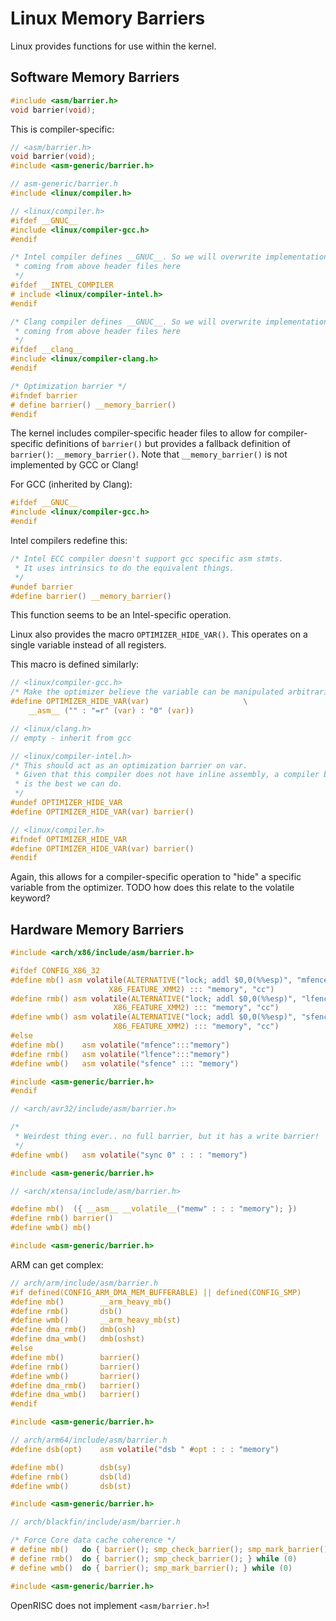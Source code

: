 # Linux Memory Barriers

Linux provides functions for use within the kernel.


## Software Memory Barriers

```c
#include <asm/barrier.h>
void barrier(void);
```

This is compiler-specific:

```c
// <asm/barrier.h>
void barrier(void);
#include <asm-generic/barrier.h>

// asm-generic/barrier.h
#include <linux/compiler.h>

// <linux/compiler.h>
#ifdef __GNUC__
#include <linux/compiler-gcc.h>
#endif

/* Intel compiler defines __GNUC__. So we will overwrite implementations
 * coming from above header files here
 */
#ifdef __INTEL_COMPILER
# include <linux/compiler-intel.h>
#endif

/* Clang compiler defines __GNUC__. So we will overwrite implementations
 * coming from above header files here
 */
#ifdef __clang__
#include <linux/compiler-clang.h>
#endif

/* Optimization barrier */
#ifndef barrier
# define barrier() __memory_barrier()
#endif
```

The kernel includes compiler-specific header files to allow for compiler-specific definitions of `barrier()` but
provides a fallback definition of `barrier()`: `__memory_barrier()`. Note that `__memory_barrier()` is not implemented
by GCC or Clang!

For GCC (inherited by Clang):

```c
#ifdef __GNUC__
#include <linux/compiler-gcc.h>
#endif
```

Intel compilers redefine this:

```c
/* Intel ECC compiler doesn't support gcc specific asm stmts.
 * It uses intrinsics to do the equivalent things.
 */
#undef barrier
#define barrier() __memory_barrier()
```

This function seems to be an Intel-specific operation.

Linux also provides the macro `OPTIMIZER_HIDE_VAR()`. This operates on a single variable instead of all registers.

This macro is defined similarly:

```c
// <linux/compiler-gcc.h>
/* Make the optimizer believe the variable can be manipulated arbitrarily. */
#define OPTIMIZER_HIDE_VAR(var)                     \
    __asm__ ("" : "=r" (var) : "0" (var))

// <linux/clang.h>
// empty - inherit from gcc

// <linux/compiler-intel.h>
/* This should act as an optimization barrier on var.
 * Given that this compiler does not have inline assembly, a compiler barrier
 * is the best we can do.
 */
#undef OPTIMIZER_HIDE_VAR
#define OPTIMIZER_HIDE_VAR(var) barrier()

// <linux/compiler.h>
#ifndef OPTIMIZER_HIDE_VAR
#define OPTIMIZER_HIDE_VAR(var) barrier()
#endif
```

Again, this allows for a compiler-specific operation to "hide" a specific variable from the optimizer. TODO how does
this relate to the volatile keyword?


## Hardware Memory Barriers

```c
#include <arch/x86/include/asm/barrier.h>

#ifdef CONFIG_X86_32
#define mb() asm volatile(ALTERNATIVE("lock; addl $0,0(%%esp)", "mfence", \
                      X86_FEATURE_XMM2) ::: "memory", "cc")
#define rmb() asm volatile(ALTERNATIVE("lock; addl $0,0(%%esp)", "lfence", \
                       X86_FEATURE_XMM2) ::: "memory", "cc")
#define wmb() asm volatile(ALTERNATIVE("lock; addl $0,0(%%esp)", "sfence", \
                       X86_FEATURE_XMM2) ::: "memory", "cc")
#else
#define mb()    asm volatile("mfence":::"memory")
#define rmb()   asm volatile("lfence":::"memory")
#define wmb()   asm volatile("sfence" ::: "memory")

#include <asm-generic/barrier.h>
#endif
```

```c
// <arch/avr32/include/asm/barrier.h>

/*
 * Weirdest thing ever.. no full barrier, but it has a write barrier!
 */
#define wmb()   asm volatile("sync 0" : : : "memory")

#include <asm-generic/barrier.h>
```

```c
// <arch/xtensa/include/asm/barrier.h>

#define mb()  ({ __asm__ __volatile__("memw" : : : "memory"); })
#define rmb() barrier()
#define wmb() mb()

#include <asm-generic/barrier.h>
```

ARM can get complex:

```c
// arch/arm/include/asm/barrier.h
#if defined(CONFIG_ARM_DMA_MEM_BUFFERABLE) || defined(CONFIG_SMP)
#define mb()        __arm_heavy_mb()
#define rmb()       dsb()
#define wmb()       __arm_heavy_mb(st)
#define dma_rmb()   dmb(osh)
#define dma_wmb()   dmb(oshst)
#else
#define mb()        barrier()
#define rmb()       barrier()
#define wmb()       barrier()
#define dma_rmb()   barrier()
#define dma_wmb()   barrier()
#endif

#include <asm-generic/barrier.h>
```

```c
// arch/arm64/include/asm/barrier.h
#define dsb(opt)    asm volatile("dsb " #opt : : : "memory")

#define mb()        dsb(sy)
#define rmb()       dsb(ld)
#define wmb()       dsb(st)

#include <asm-generic/barrier.h>
```

```c
// arch/blackfin/include/asm/barrier.h

/* Force Core data cache coherence */
# define mb()   do { barrier(); smp_check_barrier(); smp_mark_barrier(); } while (0)
# define rmb()  do { barrier(); smp_check_barrier(); } while (0)
# define wmb()  do { barrier(); smp_mark_barrier(); } while (0)

#include <asm-generic/barrier.h>
```

OpenRISC does not implement `<asm/barrier.h>`!
